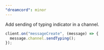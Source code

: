 ```yaml
---
"dreamcord": minor
---
```


Add sending of typing indicator in a channel.

```ts
client.on("messageCreate", (message) => {
  message.channel.sendTyping();
});
```
